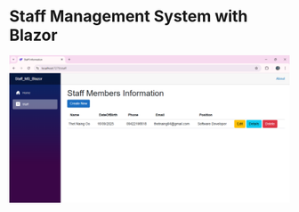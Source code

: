 # Staff Management System with Blazor

![Cover Image](https://github.com/thetnaing-dh/Staff_CRUD_Blazor/blob/master/Staff_CRUD.png?raw=true)
